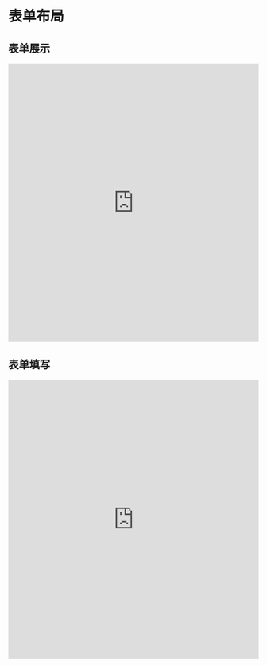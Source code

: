 # 表单布局

## 表单展示

<iframe width="100%" height="560" src="http://www.easybui.com/demo/source.html?url=pages/ui/form_view&code=html,js,result" allowfullscreen="allowfullscreen" frameborder="0"></iframe>

## 表单填写

<iframe width="100%" height="560" src="http://www.easybui.com/demo/source.html?url=pages/ui/form_edit&code=html,js,result" allowfullscreen="allowfullscreen" frameborder="0"></iframe>
